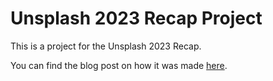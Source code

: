 # Unsplash 2023 Recap Project

This is a project for the Unsplash 2023 Recap. 

You can find the blog post on how it was made [here](https://upstash.com/blog/unsplash-2023-recap).
